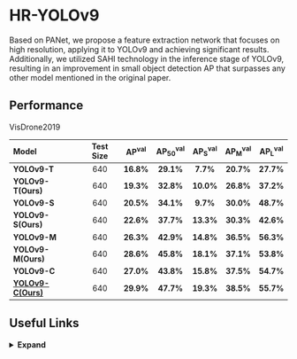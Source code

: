 # HR-YOLOv9
 Based on PANet, we propose a feature extraction network that focuses on high resolution, applying it to YOLOv9 and achieving significant results.
 Additionally, we utilized SAHI technology in the inference stage of YOLOv9, resulting in an improvement in small object detection AP that surpasses any other model mentioned in the original paper.

## Performance 

VisDrone2019

| Model | Test Size | AP<sup>val</sup> | AP<sub>50</sub><sup>val</sup> | AP<sub>S</sub><sup>val</sup> | AP<sub>M</sub><sup>val</sup> | AP<sub>L</sub><sup>val</sup> |
| :-- | :-: | :-: | :-: | :-: | :-: | :-: |
| **YOLOv9-T** | 640 | **16.8%** | **29.1%** | **7.7%** | **20.7%** | **27.7%** |
| **YOLOv9-T(Ours)** | 640 | **19.3%** | **32.8%** | **10.0%** | **26.8%** | **37.2%** |
| **YOLOv9-S** | 640 | **20.5%** | **34.1%** | **9.7%** | **30.0%** | **48.7%** |
| **YOLOv9-S(Ours)** | 640 | **22.6%** | **37.7%** | **13.3%** | **30.3%** | **42.6%** |
| **YOLOv9-M** | 640 | **26.3%** | **42.9%** | **14.8%** | **36.5%** | **56.3%** |
| **YOLOv9-M(Ours)** | 640 | **28.6%** | **45.8%** | **18.1%** | **37.1%** | **53.8%** |
| **YOLOv9-C** | 640 | **27.0%** | **43.8%** | **15.8%** | **37.5%** | **54.7%** |
| [**YOLOv9-C(Ours)**](https://github.com/XYQDUT/HR-YOLOv9/releases/download/download/hr-yolov9c.pt) | 640 | **29.9%** | **47.7%** | **19.3%** | **38.5%** | **55.7%** |

## Useful Links

<details><summary> <b>Expand</b> </summary>

## Installation

``` shell
# pip install required packages
pip install requirements.txt

```

## Evaluation

[`hr-yolov9-c.pt`](https://github.com/XYQDUT/HR-YOLOv9/releases/download/download/hr-yolov9c.pt) 

``` shell
# evaluate yolov9 models
python val_dual.py --data data/visdrone2019.yaml --cfg models/hr-yolov9-c.yaml --img 640 --batch 32 --conf 0.001 --iou 0.7 --device 0 --weights './hr-yolov9-c.pt' --save-json --name hr_yolov9_c_c_640_val

# evaluate yolov9 models with SAHI
python val_dual_sahi.py --data data/visdrone2019.yaml --cfg models/hr-yolov9-c.yaml --img 640 --batch 32 --conf 0.001 --iou 0.7 --device 0 --weights './hr-yolov9-c.pt' --save-json --name hr_yolov9_c_c_640_val
```

## Training

Single GPU training

``` shell
# train yolov9 models
python train_dual.py --workers 8 --device 0 --batch 16 --data data/visdrone2019.yaml --img 640 --cfg models/hr-yolov9-c.yaml --weights '' --name hr-yolov9-c --hyp hyp.scratch-high.yaml --min-items 0 --epochs 100 --close-mosaic 15

```

Multiple GPU training

``` shell
# train yolov9 models
python -m torch.distributed.launch --nproc_per_node 8 --master_port 9527 train_dual.py --workers 8 --device 0,1,2,3,4,5,6,7 --sync-bn --batch 128 --data data/visdrone2019.yaml --img 640 --cfg models/hr-yolov9-c.yaml --weights '' --name hr-yolov9-c --hyp hyp.scratch-high.yaml --min-items 0 --epochs 100 --close-mosaic 15

```


## Inference

<div align="center">
    <a href="./">
        <img src="detect.jpg" width="80%"/>
    </a>
</div>

``` shell
# inference converted yolov9 models
python detect_dual.py --source './data/imgs' --img 640 --device 0 --weights './hr-yolov9-c.pt' --name hr-yolov9_c_c_640_detect

```

## Acknowledgements

<details><summary> <b>Expand</b> </summary>

* [https://github.com/WongKinYiu/yolov9](https://github.com/WongKinYiu/yolov9)
* [https://github.com/obss/sahi](https://github.com/obss/sahi)

</details>

